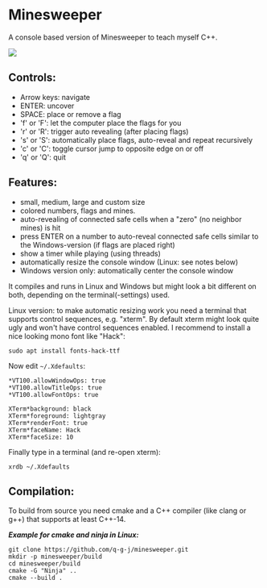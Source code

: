 # Minesweeper

A console based version of Minesweeper to teach myself C++.

![](https://github.com/q-g-j/minesweeper/blob/master/images/game_small.jpg?raw=true)

## Controls:
- Arrow keys:    navigate
- ENTER:         uncover
- SPACE:         place or remove a flag
- 'f' or 'F':    let the computer place the flags for you
- 'r' or 'R':    trigger auto revealing (after placing flags)
- 's' or 'S':    automatically place flags, auto-reveal and repeat recursively
- 'c' or 'C':    toggle cursor jump to opposite edge on or off
- 'q' or 'Q':    quit

## Features:
- small, medium, large and custom size
- colored numbers, flags and mines.
- auto-revealing of connected safe cells when a "zero" (no neighbor mines) is hit
- press ENTER on a number to auto-reveal connected safe cells similar to the Windows-version (if flags are placed right)
- show a timer while playing (using threads)
- automatically resize the console window (Linux: see notes below)
- Windows version only: automatically center the console window

It compiles and runs in Linux and Windows but might look a bit different on both, depending on the terminal(-settings) used.

Linux version: to make automatic resizing work you need a terminal that supports control sequences, e.g. "xterm".
By default xterm might look quite ugly and won't have control sequences enabled. I recommend to install a nice looking mono font like "Hack":
```
sudo apt install fonts-hack-ttf
```
Now edit ```~/.Xdefaults```:
```
*VT100.allowWindowOps: true
*VT100.allowTitleOps: true
*VT100.allowFontOps: true

XTerm*background: black
XTerm*foreground: lightgray
XTerm*renderFont: true
XTerm*faceName: Hack
XTerm*faceSize: 10
```

Finally type in a terminal (and re-open xterm):
```
xrdb ~/.Xdefaults
```

## Compilation:

To build from source you need cmake and a C++ compiler (like clang or g++) that supports at least C++-14.

***Example for cmake and ninja in Linux:***

```
git clone https://github.com/q-g-j/minesweeper.git
mkdir -p minesweeper/build
cd minesweeper/build
cmake -G "Ninja" ..
cmake --build .
```
